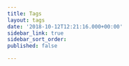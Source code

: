 ```yaml
---
title: Tags
layout: tags
date: '2018-10-12T12:21:16.000+00:00'
sidebar_link: true
sidebar_sort_order: 
published: false

---
```


